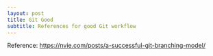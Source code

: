 ```yaml
---
layout: post
title: Git Good
subtitle: References for good Git workflow
---
```


Reference: https://nvie.com/posts/a-successful-git-branching-model/

